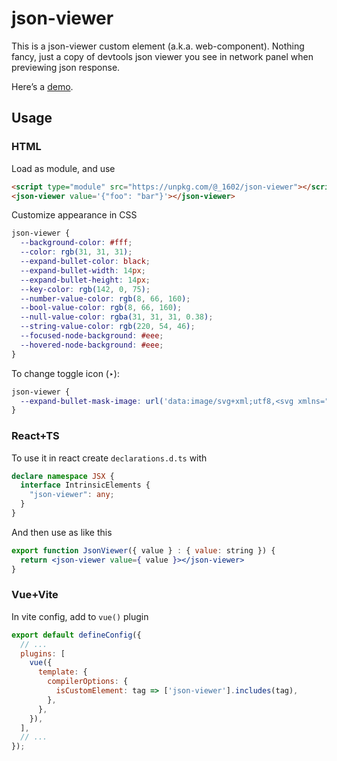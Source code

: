 # json-viewer

This is a json-viewer custom element (a.k.a. web-component). Nothing fancy, just a copy of devtools json viewer you see in network panel when previewing json response.

Here’s a [demo](https://jsfiddle.net/1602/yh6pozmd/).

## Usage

### HTML

Load as module, and use

```html
<script type="module" src="https://unpkg.com/@_1602/json-viewer"></script>
<json-viewer value='{"foo": "bar"}'></json-viewer>
```

Customize appearance in CSS

```css
json-viewer {
  --background-color: #fff;
  --color: rgb(31, 31, 31);
  --expand-bullet-color: black;
  --expand-bullet-width: 14px;
  --expand-bullet-height: 14px;
  --key-color: rgb(142, 0, 75);
  --number-value-color: rgb(8, 66, 160);
  --bool-value-color: rgb(8, 66, 160);
  --null-value-color: rgba(31, 31, 31, 0.38);
  --string-value-color: rgb(220, 54, 46);
  --focused-node-background: #eee;
  --hovered-node-background: #eee;
}
```

To change toggle icon (‣):

```css
json-viewer {
  --expand-bullet-mask-image: url('data:image/svg+xml;utf8,<svg xmlns="http://www.w3.org/2000/svg" width="14" height="14" fill="none"><path d="M10.5 6.65 4.9 2.8v7.7" fill="black"/></svg>');
}
```

### React+TS

To use it in react create `declarations.d.ts` with

```typescript
declare namespace JSX {
  interface IntrinsicElements {
    "json-viewer": any;
  }
}
```

And then use as like this

```jsx
export function JsonViewer({ value } : { value: string }) {
  return <json-viewer value={ value }></json-viewer>
}
```

### Vue+Vite

In vite config, add to `vue()` plugin

```js
export default defineConfig({
  // ...
  plugins: [
    vue({
      template: {
        compilerOptions: {
          isCustomElement: tag => ['json-viewer'].includes(tag),
        },
      },
    }),
  ],
  // ...
});

```
